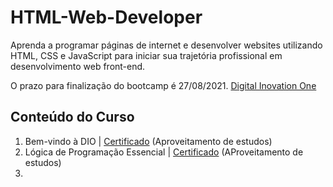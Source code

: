 # HTML-Web-Developer

Aprenda a programar páginas de internet e desenvolver websites utilizando HTML, CSS e JavaScript para iniciar sua trajetória profissional em desenvolvimento web front-end.


O prazo para finalização do bootcamp é 27/08/2021.
<a href="https://web.digitalinnovation.one/track/html-web-developer?tab=path">Digital Inovation One</a>

  
## Conteúdo do Curso
  
  
1. Bem-vindo à DIO | <a href="https://certificates.digitalinnovation.one/FC383395">Certificado</a> (Aproveitamento de estudos)
2. Lógica de Programação Essencial | <a href="https://certificates.digitalinnovation.one/E652CC53">Certificado</a> (AProveitamento de estudos)
3. 
